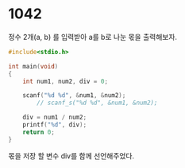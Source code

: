 # 1042

정수 2개(a, b) 를 입력받아 a를 b로 나눈 몫을 출력해보자.

```c
#include<stdio.h>

int main(void)
{
	int num1, num2, div = 0;

	scanf("%d %d", &num1, &num2);
		// scanf_s("%d %d", &num1, &num2);

	div = num1 / num2;
	printf("%d", div);
	return 0;
}
```
몫을 저장 할 변수 div를 함께 선언해주었다.